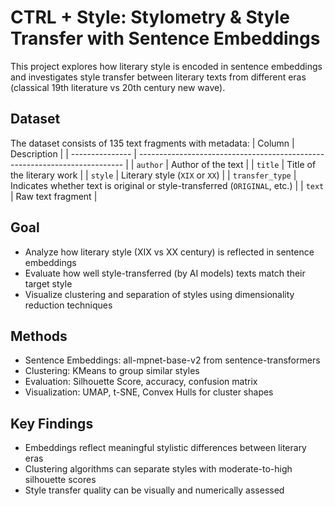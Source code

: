 # CTRL + Style: Stylometry & Style Transfer with Sentence Embeddings

This project explores how literary style is encoded in sentence embeddings and investigates style transfer between literary texts from different eras (classical 19th literature vs 20th century new wave).

## Dataset
The dataset consists of 135 text fragments with metadata:
| Column          | Description                                                                |
| --------------- | -------------------------------------------------------------------------- |
| `author`        | Author of the text                                                         |
| `title`         | Title of the literary work                                                 |
| `style`         | Literary style (`XIX` or `XX`)                                             |
| `transfer_type` | Indicates whether text is original or style-transferred (`ORIGINAL`, etc.) |
| `text`          | Raw text fragment                                                          |


## Goal
- Analyze how literary style (XIX vs XX century) is reflected in sentence embeddings
- Evaluate how well style-transferred (by AI models) texts match their target style
- Visualize clustering and separation of styles using dimensionality reduction techniques
  
## Methods
- Sentence Embeddings: all-mpnet-base-v2 from sentence-transformers
- Clustering: KMeans to group similar styles
- Evaluation: Silhouette Score, accuracy, confusion matrix
- Visualization: UMAP, t-SNE, Convex Hulls for cluster shapes

## Key Findings
- Embeddings reflect meaningful stylistic differences between literary eras
- Clustering algorithms can separate styles with moderate-to-high silhouette scores
- Style transfer quality can be visually and numerically assessed

